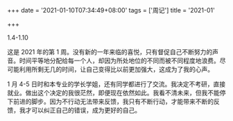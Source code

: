 +++
date = '2021-01-10T07:34:49+08:00'
tags = ['周记']
title = '2021-01'

+++

1.4-1.10

这是 2021 年的第 1 周。没有新的一年来临的喜悦，只有督促自己不断努力的声音。时间平等地分配给每一个人，却因为所处地位的不同而被不同程度地浪费。尽可能利用所剩无几的时间，让自己变得比以前更加强大，这成为了我的心声。

1 月 4-5 日时和本专业的学长学姐，还有同学都进行了交流。我决定不考研，直接就业。做出这个决定的我很茫然，即便现在依然如此。我看不清未来，但我不能停下前进的脚步。因为不行动无法带来反馈，我只有不断行动，才能带来不断的反馈，我才可以纠正自己的错误，成为更好的自己。
